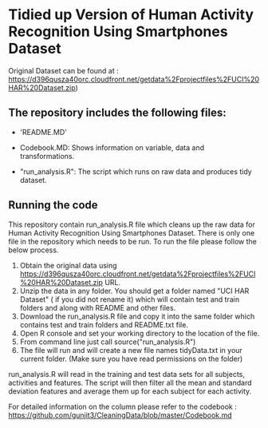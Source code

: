 Tidied up Version of Human Activity Recognition Using Smartphones Dataset 
=========================================================================
Original Dataset can be found at : https://d396qusza40orc.cloudfront.net/getdata%2Fprojectfiles%2FUCI%20HAR%20Dataset.zip)


The repository includes the following files:
-------------------------------------------

- 'README.MD'

- Codebook.MD: Shows information on variable, data and transformations.

- "run_analysis.R": The script which runs on raw data and produces tidy dataset.

Running the code
----------------
This repository contain run_analysis.R file which cleans up the raw data for Human Activity Recognition Using Smartphones Dataset.
There is only one file in the repository which needs to be run. To run the file please follow the below process.

1. Obtain the original data using https://d396qusza40orc.cloudfront.net/getdata%2Fprojectfiles%2FUCI%20HAR%20Dataset.zip URL.
2. Unzip the data in any folder. You should get a folder named "UCI HAR Dataset" ( if you did not rename it) which will contain test and train folders and along with README and other files.
3. Download the run_analysis.R file and copy it into the same folder which contains test and train folders and README.txt file.
4. Open R console and set your working directory to the location of the file.
5. From command line just call source("run_analysis.R")
6. The file will run and will create a new file names tidyData.txt in your current folder. (Make sure you have read permissions on the folder)


run_analysis.R will read in the training and test data sets for all subjects, activities and features. The script will then filter all the mean and standard deviation
features and average them up for each subject for each activity.

For detailed information on the column please refer to the codebook : https://github.com/gunjit3/CleaningData/blob/master/Codebook.md
